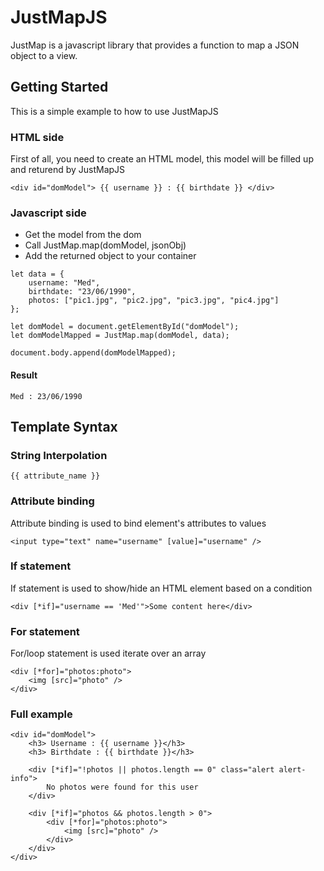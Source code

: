# JustMapJS

JustMap is a javascript library that provides a function to map a JSON object to a view.

## Getting Started

This is a simple example to how to use JustMapJS

### HTML side

First of all, you need to create an HTML model, this model will be filled up and returend by JustMapJS

```
<div id="domModel"> {{ username }} : {{ birthdate }} </div>
```

### Javascript side

* Get the model from the dom
* Call JustMap.map(domModel, jsonObj)
* Add the returned object to your container

```
let data = {
    username: "Med",
    birthdate: "23/06/1990",
    photos: ["pic1.jpg", "pic2.jpg", "pic3.jpg", "pic4.jpg"]
};

let domModel = document.getElementById("domModel");
let domModelMapped = JustMap.map(domModel, data);

document.body.append(domModelMapped);
```
#### Result
```
Med : 23/06/1990
```

## Template Syntax

### String Interpolation

```
{{ attribute_name }}
```

### Attribute binding
Attribute binding is used to bind element's attributes to values

```
<input type="text" name="username" [value]="username" />
```

### If statement
If statement is used to show/hide an HTML element based on a condition 

```
<div [*if]="username == 'Med'">Some content here</div>
```

### For statement
For/loop statement is used iterate over an array

```
<div [*for]="photos:photo">
    <img [src]="photo" />
</div>
```

### Full example
```
<div id="domModel">
    <h3> Username : {{ username }}</h3>
    <h3> Birthdate : {{ birthdate }}</h3>

    <div [*if]="!photos || photos.length == 0" class="alert alert-info">
        No photos were found for this user
    </div>

    <div [*if]="photos && photos.length > 0">
        <div [*for]="photos:photo">
            <img [src]="photo" />
        </div>
    </div>
</div>
```
